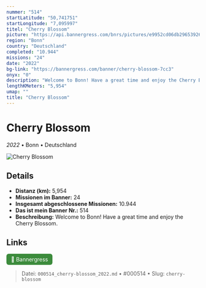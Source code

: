 ```yaml
---
nummer: "514"
startLatitude: "50,741751"
startLongitude: "7,095997"
titel: "Cherry Blossom"
picture: "https://api.bannergress.com/bnrs/pictures/e9952cd06db29653926eedd0a0c39360"
region: "Bonn"
country: "Deutschland"
completed: "10.944"
missions: "24"
date: "2022"
bg-link: "https://bannergress.com/banner/cherry-blossom-7cc3"
onyx: "0"
description: "Welcome to Bonn! Have a great time and enjoy the Cherry Blossom."
lengthKMeters: "5,954"
umap: ""
title: "Cherry Blossom"
---
```

# Cherry Blossom

*2022* • Bonn • Deutschland

![Cherry Blossom](https://api.bannergress.com/bnrs/pictures/e9952cd06db29653926eedd0a0c39360)

## Details
- **Distanz (km):** 5,954
- **Missionen im Banner:** 24
- **Insgesamt abgeschlossene Missionen:** 10.944
- **Das ist mein Banner Nr.:** 514
- **Beschreibung:** Welcome to Bonn! Have a great time and enjoy the Cherry Blossom.


## Links
<div style="margin-top: 0.5em;">
<a href="https://bannergress.com/banner/cherry-blossom-7cc3" target="_blank" style="display:inline-block;margin-right:8px;padding:6px 12px;background-color:#3c8b3c;color:white;text-decoration:none;border-radius:6px;">🔗 Bannergress</a>

</div>


> Datei: `000514_cherry-blossom_2022.md` • #000514 • Slug: `cherry-blossom`
